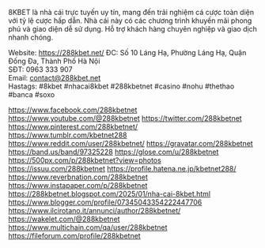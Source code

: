 8KBET là nhà cái trực tuyến uy tín, mang đến trải nghiệm cá cược toàn diện với tỷ lệ cược hấp dẫn. Nhà cái này có các chương trình khuyến mãi phong phú và giao diện dễ sử dụng. Hỗ trợ khách hàng chuyên nghiệp và giao dịch nhanh chóng.

Website: https://288kbet.net/
ĐC: Số 10 Láng Hạ, Phường Láng Hạ, Quận Đống Đa, Thành Phố Hà Nội        
SĐT: 0963 333 907     
Email: contact@288kbet.net   
Hastags: #8kbet #nhacai8kbet #288kbetnet #casino #nohu #thethao #banca #soxo


https://www.facebook.com/288kbetnet
https://www.youtube.com/@288kbetnet
https://twitter.com/288kbetnet
https://www.pinterest.com/288kbetnet/
https://www.tumblr.com/kbetnet288
https://www.reddit.com/user/288kbetnet/
https://gravatar.com/288kbetnet
https://band.us/band/97325228
https://glose.com/u/288kbetnet
https://500px.com/p/288kbetnet?view=photos
https://issuu.com/288kbetnet
https://profile.hatena.ne.jp/kbetnet288/
https://www.reverbnation.com/288kbetnet
https://www.instapaper.com/p/288kbetnet
https://288kbetnet.blogspot.com/2025/01/nha-cai-8kbet.html
https://www.blogger.com/profile/07345043354222447706
https://www.ilcirotano.it/annunci/author/288kbetnet/
https://wakelet.com/@288kbetnet
https://www.multichain.com/qa/user/288kbetnet
https://fileforum.com/profile/288kbetnet
